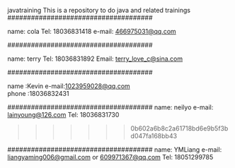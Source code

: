 javatraining
This is a repository to do java and related trainings
#####################################

name:	cola 
Tel:	18036831418
e-mail:	466975031@qq.com


#####################################

name:	terry
Tel:	18036831892
Email:	terry_love_c@sina.com


#####################################

name  :Kevin
e-mail:1023959028@qq.com	
phone :18036832431


#####################################
name:  	neilyo
e-mail: lainyoung@126.com
Tel:  	18036831730
>>>>>>> 0b602a6b8c2a61718bd6e9b5f3bd047fa168bb43

#####################################
name: 	YMLiang
e-mail: liangyaming006@gmail.com or 609971367@qq.com
Tel: 	18051299785
